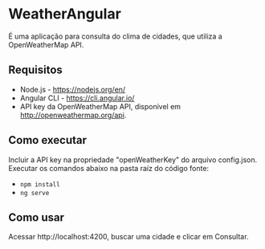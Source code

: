# WeatherAngular

É uma aplicação para consulta do clima de cidades, que utiliza a OpenWeatherMap API.

## Requisitos

* Node.js - https://nodejs.org/en/
* Angular CLI - https://cli.angular.io/
* API key da OpenWeatherMap API, disponível em http://openweathermap.org/api.

## Como executar

Incluir a API key na propriedade "openWeatherKey" do arquivo config.json. 
Executar os comandos abaixo na pasta raíz do código fonte:
* `npm install` 
* `ng serve` 

## Como usar

Acessar http://localhost:4200, buscar uma cidade e clicar em Consultar.


